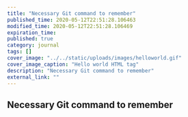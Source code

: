 ```yaml
---
title: "Necessary Git command to remember"
published_time: 2020-05-12T22:51:28.106463
modified_time: 2020-05-12T22:51:28.106469
expiration_time: 
published: true
category: journal
tags: []
cover_image: "../../static/uploads/images/helloworld.gif"
cover_image_caption: "Hello world HTML tag"
description: "Necessary Git command to remember"
external_link: ""
---
```


## Necessary Git command to remember

